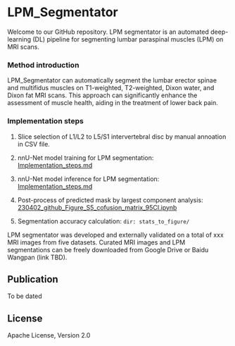 # LPM_Segmentator

Welcome to our GitHub repository. LPM segmentator is an automated deep-learning (DL) pipeline for segmenting lumbar paraspinal muscles (LPM) on MRI scans. 

### Method introduction

LPM_Segmentator can automatically segment the lumbar erector spinae and multifidus muscles on T1-weighted, T2-weighted, Dixon water, and Dixon fat MRI scans. This approach can significantly enhance the assessment of muscle health, aiding in the treatment of lower back pain. 

### Implementation steps

1. Slice selection of L1/L2 to L5/S1 intervertebral disc by manual annoation in CSV file.
  
2. nnU-Net model training for LPM segmentation: [Implementation_steps.md](documentation/Implementation_steps.md)

3. nnU-Net model inference for LPM segmentation: [Implementation_steps.md](documentation/Implementation_steps.md)

4. Post-process of predicted mask by largest component analysis: [230402_github_Figure_S5_cofusion_matrix_95CI.ipynb](stats_to_figure/230402_github_Figure_S5_cofusion_matrix_95CI.ipynb)  

5. Segmentation accuracy calculation: ```dir: stats_to_figure/ ```

LPM segmentator was developed and externally validated on a total of xxx MRI images from five datasets. Curated MRI images and LPM segmentations can be freely downloaded from Google Drive or Baidu Wangpan (link TBD).

## Publication

To be dated

## License

Apache License, Version 2.0
